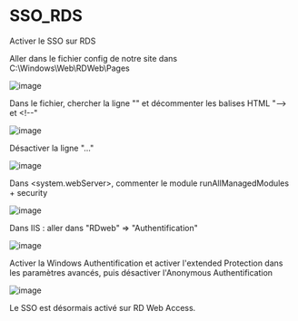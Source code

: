 # SSO_RDS
Activer le SSO sur RDS


Aller dans le fichier config de notre site dans C:\Windows\Web\RDWeb\Pages

![image](https://github.com/GleissenJohnson/SSO_RDS/assets/115966414/7b73776e-2147-4711-a3ad-ec8d3d86a22e)


Dans le fichier, chercher la ligne "<authentication mode="Windows"/>" et décommenter les balises HTML "--> et <!--"

![image](https://github.com/GleissenJohnson/SSO_RDS/assets/115966414/852630e4-6882-4871-801b-4120a2d8a5d4)


Désactiver la ligne "<authentication mode="Forms">...</authentication>"

![image](https://github.com/GleissenJohnson/SSO_RDS/assets/115966414/89b3339e-5783-4859-b5b1-cce45c537b89)

Dans <system.webServer>, commenter le module runAllManagedModules + security

![image](https://github.com/GleissenJohnson/SSO_RDS/assets/115966414/977db10a-d53e-4f96-8db1-55905e1024d9)


Dans IIS : aller dans "RDweb" => "Authentification"

![image](https://github.com/GleissenJohnson/SSO_RDS/assets/115966414/a490627d-b8c1-4c8a-bdc5-ee4369d602dc)

Activer la Windows Authentification  et activer l'extended Protection dans les paramètres avancés, puis désactiver l'Anonymous Authentification

![image](https://github.com/GleissenJohnson/SSO_RDS/assets/115966414/64696232-b791-4d09-a413-5399135c0273)


Le SSO est désormais activé sur RD Web Access.
